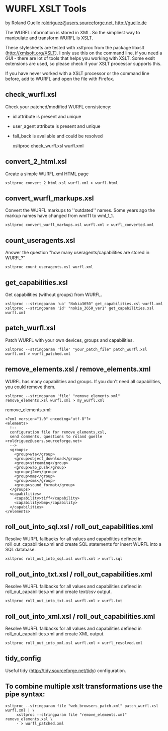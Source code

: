 WURFL XSLT Tools
================
by Roland Guelle <roldriguez@users.sourceforge.net>, http://guelle.de

The WURFL information is stored in XML. So the simpliest way to manipulate and transform WURFL is XSLT.

These stylesheets are tested with xsltproc from the package libxslt (http://xmlsoft.org/XSLT). I only use this on the command line, if you need a GUI - there are lot of tools that helps you working with XSLT. Some exslt extensions are used, so please check if your XSLT processor supports this.

If you have never worked with a XSLT processor or the command line before, add to WURFL and open the file with Firefox.

## check_wurfl.xsl
Check your patched/modified WURFL consistency:

* id attribute is present and unique
* user_agent attribute is present and unique
* fall_back is available and could be resolved

    xsltproc check_wurfl.xsl wurfl.xml

## convert\_2\_html.xsl
Create a simple WURFL.xml HTML page

    xsltproc convert_2_html.xsl wurfl.xml > wurfl.html

## convert\_wurfl\_markups.xsl
Convert the WURFL markups to ''outdated'' names. Some years ago the markup names have changed from wml11 to wml_1_1.

    xsltproc convert_wurfl_markups.xsl wurfl.xml > wurfl_converted.xml

## count\_useragents.xsl
Answer the question "how many useragents/capabilities are stored in WURFL?"

    xsltproc count_useragents.xsl wurfl.xml

## get\_capabilities.xsl
Get capabilities (without groups) from WURFL.

    xsltproc --stringparam 'ua' "Nokia3650" get_capabilities.xsl wurfl.xml
    xsltproc --stringparam 'id' "nokia_3650_ver1" get_capabilities.xsl wurfl.xml

## patch_wurfl.xsl
Patch WURFL with your own devices, groups and capabilities.

    xsltproc --stringparam 'file' "your_patch_file" patch_wurfl.xsl wurfl.xml > wurfl_patched.xml

## remove\_elements.xsl / remove\_elements.xml
WURFL has many capabilities and groups. If you don't need all capabilities, you could remove them.

    xsltproc --stringparam 'file' "remove_elements.xml" remove_elements.xsl wurfl.xml > my_wurfl.xml

remove_elements.xml:

    <?xml version="1.0" encoding="utf-8"?>
    <elements>
      !--
      configuration file for remove_elements.xsl,
      send comments, questions to roland guelle <roldriguez@users.sourceforge.net>
      -->
      <groups>
        <group>wta</group>
        <group>object_download</group>
        <group>streaming</group>
        <group>wap_push</group>
        <group>j2me</group>
        <group>mms</group>
        <group>sms</group>
        <group>sound_format</group>
      </groups>
      <capabilities>
        <capability>tiff</capability>
        <capability>bmp</capability>
      </capabilities>
    </elements>

## roll\_out\_into\_sql.xsl / roll\_out\_capabilities.xml
Resolve WURFL fallbacks for all values and capabilities defined in roll_out_capabilities.xml and create SQL statements for insert WURFL into a SQL database.

    xsltproc roll_out_into_sql.xsl wurfl.xml > wurfl.sql

## roll\_out\_into\_txt.xsl / roll\_out\_capabilities.xml
Resolve WURFL fallbacks for all values and capabilities defined in roll_out_capabilities.xml and create text/csv output.

    xsltproc roll_out_into_txt.xsl wurfl.xml > wurfl.txt

## roll\_out\_into\_xml.xsl / roll\_out\_capabilities.xml
Resolve WURFL fallbacks for all values and capabilities defined in roll_out_capabilities.xml and create XML output.

    xsltproc roll_out_into_xml.xsl wurfl.xml > wurfl_resolved.xml

## tidy_config
Useful tidy (http://tidy.sourceforge.net/tidy) configuration.

## To combine multiple xslt transformations use the pipe syntax:

    xsltproc --stringparam file "web_browsers_patch.xml" patch_wurfl.xsl wurfl.xml | \
         xsltproc --stringparam file "remove_elements.xml" remove_elements.xsl \
         - > wurfl_patched.xml
